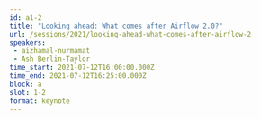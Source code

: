 ```yaml
---
id: a1-2
title: "Looking ahead: What comes after Airflow 2.0?"
url: /sessions/2021/looking-ahead-what-comes-after-airflow-2
speakers:
 - aizhamal-nurmamat
 - Ash Berlin-Taylor
time_start: 2021-07-12T16:00:00.000Z
time_end: 2021-07-12T16:25:00.000Z
block: a
slot: 1-2
format: keynote
---
```


